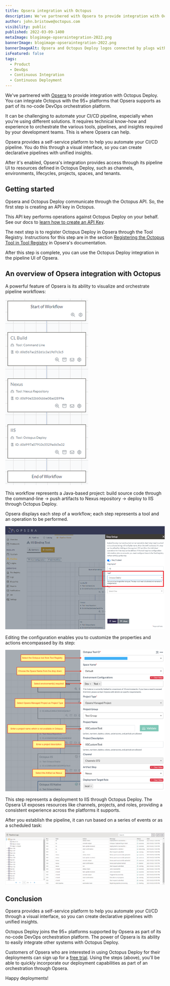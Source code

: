 ```yaml
---
title: Opsera integration with Octopus
description: We've partnered with Opsera to provide integration with Octopus Deploy. You can integrate Octopus Deploy with the 95+ platforms that Opsera supports. Find out more.
author: john.bristowe@octopus.com
visibility: public
published: 2022-03-09-1400
metaImage: blogimage-opseraintegration-2022.png
bannerImage: blogimage-opseraintegration-2022.png
bannerImageAlt: Opsera and Octopus Deploy logos connected by plugs with little stars around the connection.
isFeatured: false
tags:
  - Product
  - DevOps
  - Continuous Integration
  - Continuous Deployment
---
```


We've partnered with [Opsera](https://www.opsera.io/) to provide integration with Octopus Deploy. You can integrate Octopus with the 95+ platforms that Opsera supports as part of its no-code DevOps orchestration platform.

It can be challenging to automate your CI/CD pipeline, especially when you're using different solutions. It requires technical know-how and experience to orchestrate the various tools, pipelines, and insights required by your development teams. This is where Opsera can help.

Opsera provides a self-service platform to help you automate your CI/CD pipeline. You do this through a visual interface, so you can create declarative pipelines with unified insights.

After it's enabled, Opsera's integration provides access through its pipeline UI to resources defined in Octopus Deploy, such as channels, environments, lifecycles, projects, spaces, and tenants.

## Getting started

Opsera and Octopus Deploy communicate through the Octopus API. So, the first step is creating an API key in Octopus.

This API key performs operations against Octopus Deploy on your behalf. See our docs to [learn how to create an API Key](https://octopus.com/docs/octopus-rest-api/how-to-create-an-api-key).

The next step is to register Octopus Deploy in Opsera through the Tool Registry. Instructions for this step are in the section [Registering the Octopus Tool in Tool Registry](https://opsera.atlassian.net/wiki/spaces/OE/pages/1367474335/Octopus+Deployment#Registering-the-Octopus-tool-in-Tool-Registry) in Opsera's documentation.

After this step is complete, you can use the Octopus Deploy integration in the pipeline UI of Opsera.

## An overview of Opsera integration with Octopus

A powerful feature of Opsera is its ability to visualize and orchestrate pipeline workflows:

![Workflow visualization in Opsera showing Java-based project](workflow.png)

This workflow represents a Java-based project: build source code through the command-line → push artifacts to Nexus repository → deploy to IIS through Octopus Deploy.

Opsera displays each step of a workflow; each step represents a tool and an operation to be performed.

![](step-setup.png)

Editing the configuration enables you to customize the properties and actions encompassed by its step:

![](octopus-integration-settings.png)

This step represents a deployment to IIS through Octopus Deploy. The Opsera UI exposes resources like channels, projects, and roles, providing a consistent experience across the platforms it supports.

After you establish the pipeline, it can run based on a series of events or as a scheduled task:

![](pipeline-logs.png)

## Conclusion

Opsera provides a self-service platform to help you automate your CI/CD through a visual interface, so you can create declarative pipelines with unified insights.

Octopus Deploy joins the 95+ platforms supported by Opsera as part of its no-code DevOps orchestration platform. The power of Opsera is its ability to easily integrate other systems with Octopus Deploy.

Customers of Opsera who are interested in using Octopus Deploy for their deployments can sign up for a [free trial](https://octopus.com/start). Using the steps (above), you'll be able to quickly incorporate our deployment capabilities as part of an orchestration through Opsera.

Happy deployments!
